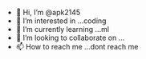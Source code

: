 - 👋 Hi, I’m @apk2145
- 👀 I’m interested in ...coding
- 🌱 I’m currently learning ...ml
- 💞️ I’m looking to collaborate on ...
- 📫 How to reach me ...dont reach me

<!---
apk2145/apk2145 is a ✨ special ✨ repository because its `README.md` (this file) appears on your GitHub profile.
You can click the Preview link to take a look at your changes.
--->
